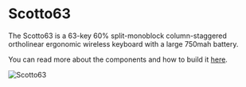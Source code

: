 # Scotto63

The Scotto63 is a 63-key 60% split-monoblock column-staggered ortholinear ergonomic wireless keyboard with a large 750mah battery.

You can read more about the components and how to build it [here](https://scottokeebs.com/blogs/keyboards/scotto63-handwired-keyboard).

![Scotto63](https://github.com/joe-scotto/scottokeebs/assets/8194147/6e07d0cc-7dca-4ed3-9f37-d97cccb5f0ff)
